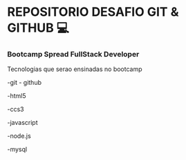 # REPOSITORIO DESAFIO GIT & GITHUB :computer:



### Bootcamp Spread FullStack Developer

Tecnologias que serao ensinadas no bootcamp

-git - github

-html5

-ccs3

-javascript

-node.js

-mysql

